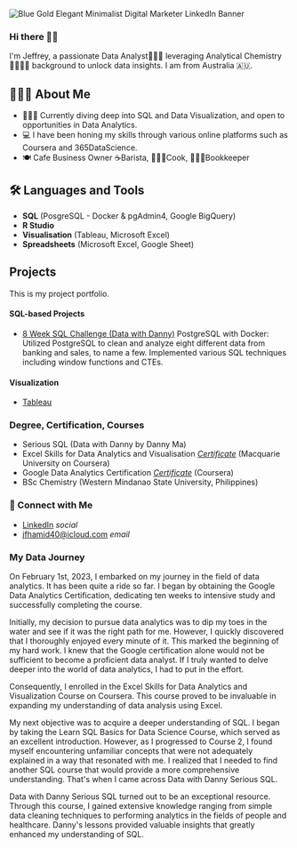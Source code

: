 ![Blue Gold Elegant Minimalist Digital Marketer LinkedIn Banner](https://github.com/jef-fortunahamid/jef-fortunahamid/assets/125134025/7f988cec-2ca7-4ce7-b194-e5083280f669)


### Hi there 👋🏽

I'm Jeffrey, a passionate Data Analyst👨🏽‍💻 leveraging Analytical Chemistry🧑🏽‍🔬🥼 background to unlock data insights. I am from Australia 🇦🇺.

## 🙋🏽‍♂️ About Me
- 👨🏽‍💻 Currently diving deep into SQL and Data Visualization, and open to opportunities in Data Analytics.
- 💻 I have been honing my skills through various online platforms such as Coursera and 365DataScience.
- 🍽️ Cafe Business Owner ☕️Barista, 👨🏼‍🍳Cook, 👨🏽‍🏫Bookkeeper

## 🛠️ Languages and Tools
- **SQL** (PosgreSQL - Docker & pgAdmin4, Google BigQuery)
- **R Studio**
- **Visualisation** (Tableau, Microsoft Excel)
- **Spreadsheets** (Microsoft Excel, Google Sheet)

## Projects
This is my project portfolio.

#### SQL-based Projects
- [8 Week SQL Challenge (Data with Danny)](https://github.com/jef-fortunahamid/8_Week_SQL_Challenge/blob/main/README.md) PostgreSQL with Docker: Utilized PostgreSQL to clean and analyze eight different data from banking and sales, to name a few. Implemented various SQL techniques including window functions and CTEs.

#### Visualization
- [Tableau](https://public.tableau.com/app/profile/jfortha)

### Degree, Certification, Courses
- Serious SQL (Data with Danny by Danny Ma)
- Excel Skills for Data Analytics and Visualisation [*Certificate*](https://coursera.org/share/3d173e6b35d6899cee8af798f6866be6) (Macquarie University on Coursera)
- Google Data Analytics Certification [*Certificate*](https://coursera.org/share/d46683816d5d5a4c6b0e90004fd99710) (Coursera)
- BSc Chemistry (Western Mindanao State University, Philippines)

### 🤝 Connect with Me
- [LinkedIn](www.linkedin.com/in/jfortha) *social*
- jfhamid40@icloud.com *email*

### My Data Journey

On February 1st, 2023, I embarked on my journey in the field of data analytics. It has been quite a ride so far. I began by obtaining the Google Data Analytics Certification, dedicating ten weeks to intensive study and successfully completing the course.

Initially, my decision to pursue data analytics was to dip my toes in the water and see if it was the right path for me. However, I quickly discovered that I thoroughly enjoyed every minute of it. This marked the beginning of my hard work. I knew that the Google certification alone would not be sufficient to become a proficient data analyst. If I truly wanted to delve deeper into the world of data analytics, I had to put in the effort.

Consequently, I enrolled in the Excel Skills for Data Analytics and Visualization Course on Coursera. This course proved to be invaluable in expanding my understanding of data analysis using Excel.

My next objective was to acquire a deeper understanding of SQL. I began by taking the Learn SQL Basics for Data Science Course, which served as an excellent introduction. However, as I progressed to Course 2, I found myself encountering unfamiliar concepts that were not adequately explained in a way that resonated with me. I realized that I needed to find another SQL course that would provide a more comprehensive understanding. That's when I came across Data with Danny Serious SQL.

Data with Danny Serious SQL turned out to be an exceptional resource. Through this course, I gained extensive knowledge ranging from simple data cleaning techniques to performing analytics in the fields of people and healthcare. Danny's lessons provided valuable insights that greatly enhanced my understanding of SQL.
